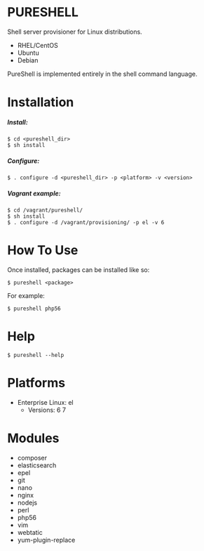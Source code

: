 PURESHELL
=========

Shell server provisioner for Linux distributions.

- RHEL/CentOS
- Ubuntu
- Debian

PureShell is implemented entirely in the shell command language. 


# Installation

##### Install:

    $ cd <pureshell_dir>
    $ sh install

##### Configure:

    $ . configure -d <pureshell_dir> -p <platform> -v <version>

##### Vagrant example:

    $ cd /vagrant/pureshell/
    $ sh install
    $ . configure -d /vagrant/provisioning/ -p el -v 6

# How To Use

Once installed, packages can be installed like so:

    $ pureshell <package>

For example:

    $ pureshell php56


# Help

    $ pureshell --help


# Platforms

- Enterprise Linux: el
    - Versions:
        6
        7

# Modules

- composer
- elasticsearch
- epel
- git
- nano
- nginx
- nodejs
- perl
- php56
- vim
- webtatic
- yum-plugin-replace